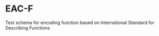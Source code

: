 EAC-F
=====

Test schema for encoding function based on International Standard for Describing Functions